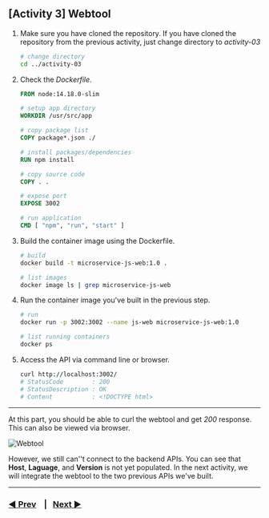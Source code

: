 ## [Activity 3] Webtool

1.  Make sure you have cloned the repository. If you have cloned the repository from the previous activity, just change directory to _activity-03_

    ```bash
    # change directory
    cd ../activity-03
    ```

2.  Check the _Dockerfile_.

    ```Dockerfile
    FROM node:14.18.0-slim

    # setup app directory
    WORKDIR /usr/src/app

    # copy package list
    COPY package*.json ./

    # install packages/dependencies
    RUN npm install

    # copy source code
    COPY . .

    # expose port
    EXPOSE 3002

    # run application
    CMD [ "npm", "run", "start" ]
    ```

3.  Build the container image using the Dockerfile.

    ```bash
    # build
    docker build -t microservice-js-web:1.0 .

    # list images
    docker image ls | grep microservice-js-web
    ```

4.  Run the container image you've built in the previous step.

    ```bash
    # run
    docker run -p 3002:3002 --name js-web microservice-js-web:1.0

    # list running containers
    docker ps
    ```

5.  Access the API via command line or browser.

    ```bash
    curl http://localhost:3002/
    # StatusCode        : 200
    # StatusDescription : OK
    # Content           : <!DOCTYPE html>
    ```

---

At this part, you should be able to curl the webtool and get _200_ response. This can also be viewed via browser.

![Webtool](../images/activity-03-webtool.png)

However, we still can''t connect to the backend APIs. You can see that **Host**, **Laguage**, and **Version** is not yet populated. In the next activity, we will integrate the webtool to the two previous APIs we've built.

---

### [◀️ Prev](../activity-02#activity-2-python-api) &nbsp;&nbsp; | &nbsp;&nbsp;[Next ▶️](../activity-04#activity-4-integration)
